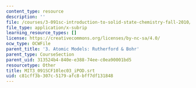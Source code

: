 ```yaml
---
content_type: resource
description: ''
file: /courses/3-091sc-introduction-to-solid-state-chemistry-fall-2010/c81cff3b307c5179afc8bff7df131848_MIT3_091SCF10lec03_iPOD.vtt
file_type: application/x-subrip
learning_resource_types: []
license: https://creativecommons.org/licenses/by-nc-sa/4.0/
ocw_type: OCWFile
parent_title: '3. Atomic Models: Rutherford & Bohr'
parent_type: CourseSection
parent_uid: 313524b4-840e-e388-74ee-c0ea90001bd5
resourcetype: Other
title: MIT3_091SCF10lec03_iPOD.srt
uid: c81cff3b-307c-5179-afc8-bff7df131848
---
```

